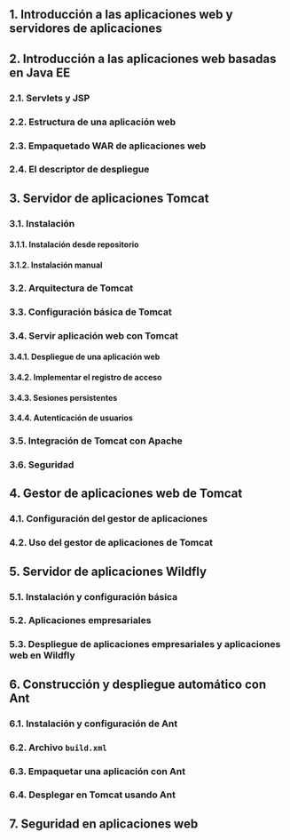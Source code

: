 
## 1. Introducción a las aplicaciones web y servidores de aplicaciones



## 2. Introducción a las aplicaciones web basadas en Java EE

### 2.1. Servlets y JSP

### 2.2. Estructura de una aplicación web

### 2.3. Empaquetado WAR de aplicaciones web

### 2.4. El descriptor de despliegue



## 3. Servidor de aplicaciones Tomcat

### 3.1. Instalación

#### 3.1.1. Instalación desde repositorio

#### 3.1.2. Instalación manual

### 3.2. Arquitectura de Tomcat

### 3.3. Configuración básica de Tomcat

### 3.4. Servir aplicación web con Tomcat

#### 3.4.1. Despliegue de una aplicación web

#### 3.4.2. Implementar el registro de acceso

#### 3.4.3. Sesiones persistentes

#### 3.4.4. Autenticación de usuarios

### 3.5. Integración de Tomcat con Apache

### 3.6. Seguridad


## 4. Gestor de aplicaciones web de Tomcat

### 4.1. Configuración del gestor de aplicaciones

### 4.2. Uso del gestor de aplicaciones de Tomcat


## 5. Servidor de aplicaciones Wildfly

### 5.1. Instalación y configuración básica

### 5.2. Aplicaciones empresariales

### 5.3. Despliegue de aplicaciones empresariales y aplicaciones web en Wildfly


## 6. Construcción y despliegue automático con Ant

### 6.1. Instalación y configuración de Ant

### 6.2. Archivo `build.xml`

### 6.3. Empaquetar una aplicación con Ant

### 6.4. Desplegar en Tomcat usando Ant


## 7. Seguridad en aplicaciones web





